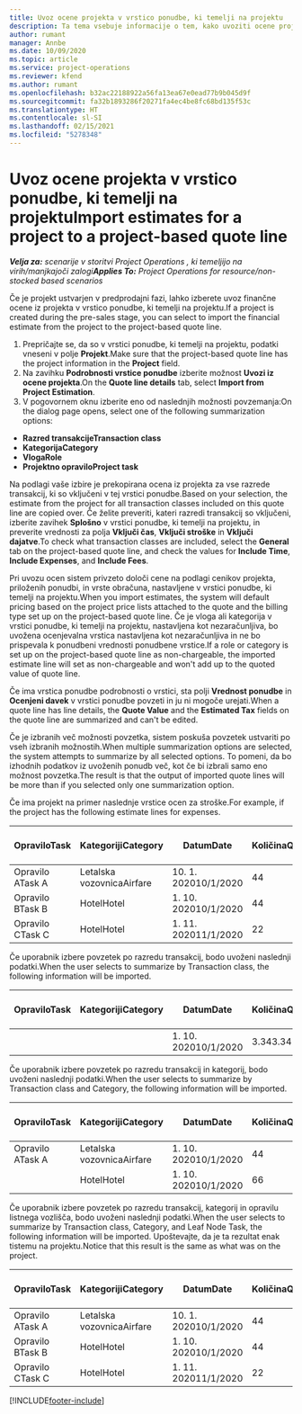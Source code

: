 ```yaml
---
title: Uvoz ocene projekta v vrstico ponudbe, ki temelji na projektu
description: Ta tema vsebuje informacije o tem, kako uvoziti ocene projekta v vrstico ponudbe.
author: rumant
manager: Annbe
ms.date: 10/09/2020
ms.topic: article
ms.service: project-operations
ms.reviewer: kfend
ms.author: rumant
ms.openlocfilehash: b32ac22188922a56fa13ea67e0ead77b9b045d9f
ms.sourcegitcommit: fa32b1893286f20271fa4ec4be8fc68bd135f53c
ms.translationtype: HT
ms.contentlocale: sl-SI
ms.lasthandoff: 02/15/2021
ms.locfileid: "5278348"
---
```

# <a name="import-estimates-for-a-project-to-a-project-based-quote-line"></a><span data-ttu-id="87347-103">Uvoz ocene projekta v vrstico ponudbe, ki temelji na projektu</span><span class="sxs-lookup"><span data-stu-id="87347-103">Import estimates for a project to a project-based quote line</span></span>

<span data-ttu-id="87347-104">_**Velja za:** scenarije v storitvi Project Operations , ki temeljijo na virih/manjkajoči zalogi_</span><span class="sxs-lookup"><span data-stu-id="87347-104">_**Applies To:** Project Operations for resource/non-stocked based scenarios_</span></span>


<span data-ttu-id="87347-105">Če je projekt ustvarjen v predprodajni fazi, lahko izberete uvoz finančne ocene iz projekta v vrstico ponudbe, ki temelji na projektu.</span><span class="sxs-lookup"><span data-stu-id="87347-105">If a project is created during the pre-sales stage, you can select to import the financial estimate from the project to the project-based quote line.</span></span>

1. <span data-ttu-id="87347-106">Prepričajte se, da so v vrstici ponudbe, ki temelji na projektu, podatki vneseni v polje **Projekt**.</span><span class="sxs-lookup"><span data-stu-id="87347-106">Make sure that the project-based quote line has the project information in the **Project** field.</span></span>
2. <span data-ttu-id="87347-107">Na zavihku **Podrobnosti vrstice ponudbe** izberite možnost **Uvozi iz ocene projekta**.</span><span class="sxs-lookup"><span data-stu-id="87347-107">On the **Quote line details** tab, select **Import from Project Estimation**.</span></span>
3. <span data-ttu-id="87347-108">V pogovornem oknu izberite eno od naslednjih možnosti povzemanja:</span><span class="sxs-lookup"><span data-stu-id="87347-108">On the dialog page opens, select one of the following summarization options:</span></span>

  - <span data-ttu-id="87347-109">**Razred transakcije**</span><span class="sxs-lookup"><span data-stu-id="87347-109">**Transaction class**</span></span>
  - <span data-ttu-id="87347-110">**Kategorija**</span><span class="sxs-lookup"><span data-stu-id="87347-110">**Category**</span></span>
  - <span data-ttu-id="87347-111">**Vloga**</span><span class="sxs-lookup"><span data-stu-id="87347-111">**Role**</span></span> 
  - <span data-ttu-id="87347-112">**Projektno opravilo**</span><span class="sxs-lookup"><span data-stu-id="87347-112">**Project task**</span></span>

<span data-ttu-id="87347-113">Na podlagi vaše izbire je prekopirana ocena iz projekta za vse razrede transakcij, ki so vključeni v tej vrstici ponudbe.</span><span class="sxs-lookup"><span data-stu-id="87347-113">Based on your selection, the estimate from the project for all transaction classes included on this quote line are copied over.</span></span> <span data-ttu-id="87347-114">Če želite preveriti, kateri razredi transakcij so vključeni, izberite zavihek **Splošno** v vrstici ponudbe, ki temelji na projektu, in preverite vrednosti za polja **Vključi čas**, **Vključi stroške** in **Vključi dajatve**.</span><span class="sxs-lookup"><span data-stu-id="87347-114">To check what transaction classes are included, select the **General** tab on the project-based quote line, and check the values for **Include Time**, **Include Expenses**, and **Include Fees**.</span></span>

<span data-ttu-id="87347-115">Pri uvozu ocen sistem privzeto določi cene na podlagi cenikov projekta, priloženih ponudbi, in vrste obračuna, nastavljene v vrstici ponudbe, ki temelji na projektu.</span><span class="sxs-lookup"><span data-stu-id="87347-115">When you import estimates, the system will default pricing based on the project price lists attached to the quote and the billing type set up on the project-based quote line.</span></span> <span data-ttu-id="87347-116">Če je vloga ali kategorija v vrstici ponudbe, ki temelji na projektu, nastavljena kot nezaračunljiva, bo uvožena ocenjevalna vrstica nastavljena kot nezaračunljiva in ne bo prispevala k ponudbeni vrednosti ponudbene vrstice.</span><span class="sxs-lookup"><span data-stu-id="87347-116">If a role or category is set up on the project-based quote line as non-chargeable, the imported estimate line will set as non-chargeable and won't add up to the quoted value of quote line.</span></span>

<span data-ttu-id="87347-117">Če ima vrstica ponudbe podrobnosti o vrstici, sta polji **Vrednost ponudbe** in **Ocenjeni davek** v vrstici ponudbe povzeti in ju ni mogoče urejati.</span><span class="sxs-lookup"><span data-stu-id="87347-117">When a quote line has line details, the **Quote Value** and the **Estimated Tax** fields on the quote line are summarized and can't be edited.</span></span>

<span data-ttu-id="87347-118">Če je izbranih več možnosti povzetka, sistem poskuša povzetek ustvariti po vseh izbranih možnostih.</span><span class="sxs-lookup"><span data-stu-id="87347-118">When multiple summarization options are selected, the system attempts to summarize by all selected options.</span></span> <span data-ttu-id="87347-119">To pomeni, da bo izhodnih podatkov iz uvoženih ponudb več, kot če bi izbrali samo eno možnost povzetka.</span><span class="sxs-lookup"><span data-stu-id="87347-119">The result is that the output of imported quote lines will be more than if you selected only one summarization option.</span></span>

<span data-ttu-id="87347-120">Če ima projekt na primer naslednje vrstice ocen za stroške.</span><span class="sxs-lookup"><span data-stu-id="87347-120">For example, if the project has the following estimate lines for expenses.</span></span>

| <span data-ttu-id="87347-121">Opravilo</span><span class="sxs-lookup"><span data-stu-id="87347-121">Task</span></span> | <span data-ttu-id="87347-122">Kategoriji</span><span class="sxs-lookup"><span data-stu-id="87347-122">Category</span></span> | <span data-ttu-id="87347-123">Datum</span><span class="sxs-lookup"><span data-stu-id="87347-123">Date</span></span> | <span data-ttu-id="87347-124">Količina</span><span class="sxs-lookup"><span data-stu-id="87347-124">Quantity</span></span> | <span data-ttu-id="87347-125">Cena enote</span><span class="sxs-lookup"><span data-stu-id="87347-125">Unit price</span></span> | <span data-ttu-id="87347-126">Znesek</span><span class="sxs-lookup"><span data-stu-id="87347-126">Amount</span></span> |
| --- | --- | --- | --- | --- | --- |
| <span data-ttu-id="87347-127">Opravilo A</span><span class="sxs-lookup"><span data-stu-id="87347-127">Task A</span></span> | <span data-ttu-id="87347-128">Letalska vozovnica</span><span class="sxs-lookup"><span data-stu-id="87347-128">Airfare</span></span> | <span data-ttu-id="87347-129">10. 1. 2020</span><span class="sxs-lookup"><span data-stu-id="87347-129">10/1/2020</span></span> | <span data-ttu-id="87347-130">4</span><span class="sxs-lookup"><span data-stu-id="87347-130">4</span></span> | <span data-ttu-id="87347-131">400</span><span class="sxs-lookup"><span data-stu-id="87347-131">400</span></span> | <span data-ttu-id="87347-132">1600</span><span class="sxs-lookup"><span data-stu-id="87347-132">1600</span></span> |
| <span data-ttu-id="87347-133">Opravilo B</span><span class="sxs-lookup"><span data-stu-id="87347-133">Task B</span></span> | <span data-ttu-id="87347-134">Hotel</span><span class="sxs-lookup"><span data-stu-id="87347-134">Hotel</span></span> | <span data-ttu-id="87347-135">1. 10. 2020</span><span class="sxs-lookup"><span data-stu-id="87347-135">10/1/2020</span></span> | <span data-ttu-id="87347-136">4</span><span class="sxs-lookup"><span data-stu-id="87347-136">4</span></span> | <span data-ttu-id="87347-137">200</span><span class="sxs-lookup"><span data-stu-id="87347-137">200</span></span> | <span data-ttu-id="87347-138">800</span><span class="sxs-lookup"><span data-stu-id="87347-138">800</span></span> |
| <span data-ttu-id="87347-139">Opravilo C</span><span class="sxs-lookup"><span data-stu-id="87347-139">Task C</span></span> | <span data-ttu-id="87347-140">Hotel</span><span class="sxs-lookup"><span data-stu-id="87347-140">Hotel</span></span> | <span data-ttu-id="87347-141">1. 11. 2020</span><span class="sxs-lookup"><span data-stu-id="87347-141">11/1/2020</span></span> | <span data-ttu-id="87347-142">2</span><span class="sxs-lookup"><span data-stu-id="87347-142">2</span></span> | <span data-ttu-id="87347-143">200</span><span class="sxs-lookup"><span data-stu-id="87347-143">200</span></span> | <span data-ttu-id="87347-144">400</span><span class="sxs-lookup"><span data-stu-id="87347-144">400</span></span> |

<span data-ttu-id="87347-145">Če uporabnik izbere povzetek po razredu transakcij, bodo uvoženi naslednji podatki.</span><span class="sxs-lookup"><span data-stu-id="87347-145">When the user selects to summarize by Transaction class, the following information will be imported.</span></span>

| <span data-ttu-id="87347-146">Opravilo</span><span class="sxs-lookup"><span data-stu-id="87347-146">Task</span></span> | <span data-ttu-id="87347-147">Kategoriji</span><span class="sxs-lookup"><span data-stu-id="87347-147">Category</span></span> | <span data-ttu-id="87347-148">Datum</span><span class="sxs-lookup"><span data-stu-id="87347-148">Date</span></span> | <span data-ttu-id="87347-149">Količina</span><span class="sxs-lookup"><span data-stu-id="87347-149">Quantity</span></span> | <span data-ttu-id="87347-150">Cena enote</span><span class="sxs-lookup"><span data-stu-id="87347-150">Unit price</span></span> | <span data-ttu-id="87347-151">Znesek</span><span class="sxs-lookup"><span data-stu-id="87347-151">Amount</span></span> |
| --- | --- | --- | --- | --- | --- |
| | | <span data-ttu-id="87347-152">1. 10. 2020</span><span class="sxs-lookup"><span data-stu-id="87347-152">10/1/2020</span></span> | <span data-ttu-id="87347-153">3.34</span><span class="sxs-lookup"><span data-stu-id="87347-153">3.34</span></span> | <span data-ttu-id="87347-154">840</span><span class="sxs-lookup"><span data-stu-id="87347-154">840</span></span> | <span data-ttu-id="87347-155">2800</span><span class="sxs-lookup"><span data-stu-id="87347-155">2800</span></span> |

<span data-ttu-id="87347-156">Če uporabnik izbere povzetek po razredu transakcij in kategorij, bodo uvoženi naslednji podatki.</span><span class="sxs-lookup"><span data-stu-id="87347-156">When the user selects to summarize by Transaction class and Category, the following information will be imported.</span></span>

| <span data-ttu-id="87347-157">Opravilo</span><span class="sxs-lookup"><span data-stu-id="87347-157">Task</span></span> | <span data-ttu-id="87347-158">Kategoriji</span><span class="sxs-lookup"><span data-stu-id="87347-158">Category</span></span> | <span data-ttu-id="87347-159">Datum</span><span class="sxs-lookup"><span data-stu-id="87347-159">Date</span></span> | <span data-ttu-id="87347-160">Količina</span><span class="sxs-lookup"><span data-stu-id="87347-160">Quantity</span></span> | <span data-ttu-id="87347-161">Cena enote</span><span class="sxs-lookup"><span data-stu-id="87347-161">Unit price</span></span> | <span data-ttu-id="87347-162">Znesek</span><span class="sxs-lookup"><span data-stu-id="87347-162">Amount</span></span> |
| --- | --- | --- | --- | --- | --- |
| <span data-ttu-id="87347-163">Opravilo A</span><span class="sxs-lookup"><span data-stu-id="87347-163">Task A</span></span> | <span data-ttu-id="87347-164">Letalska vozovnica</span><span class="sxs-lookup"><span data-stu-id="87347-164">Airfare</span></span> | <span data-ttu-id="87347-165">1. 10. 2020</span><span class="sxs-lookup"><span data-stu-id="87347-165">10/1/2020</span></span> | <span data-ttu-id="87347-166">4</span><span class="sxs-lookup"><span data-stu-id="87347-166">4</span></span> | <span data-ttu-id="87347-167">400</span><span class="sxs-lookup"><span data-stu-id="87347-167">400</span></span> | <span data-ttu-id="87347-168">1600</span><span class="sxs-lookup"><span data-stu-id="87347-168">1600</span></span> |
| | <span data-ttu-id="87347-169">Hotel</span><span class="sxs-lookup"><span data-stu-id="87347-169">Hotel</span></span> | <span data-ttu-id="87347-170">1. 10. 2020</span><span class="sxs-lookup"><span data-stu-id="87347-170">10/1/2020</span></span> | <span data-ttu-id="87347-171">6</span><span class="sxs-lookup"><span data-stu-id="87347-171">6</span></span> | <span data-ttu-id="87347-172">200</span><span class="sxs-lookup"><span data-stu-id="87347-172">200</span></span> | <span data-ttu-id="87347-173">1200</span><span class="sxs-lookup"><span data-stu-id="87347-173">1200</span></span> |

<span data-ttu-id="87347-174">Če uporabnik izbere povzetek po razredu transakcij, kategorij in opravilu listnega vozlišča, bodo uvoženi naslednji podatki.</span><span class="sxs-lookup"><span data-stu-id="87347-174">When the user selects to summarize by Transaction class, Category, and Leaf Node Task, the following information will be imported.</span></span> <span data-ttu-id="87347-175">Upoštevajte, da je ta rezultat enak tistemu na projektu.</span><span class="sxs-lookup"><span data-stu-id="87347-175">Notice that this result is the same as what was on the project.</span></span>

| <span data-ttu-id="87347-176">Opravilo</span><span class="sxs-lookup"><span data-stu-id="87347-176">Task</span></span> | <span data-ttu-id="87347-177">Kategoriji</span><span class="sxs-lookup"><span data-stu-id="87347-177">Category</span></span> | <span data-ttu-id="87347-178">Datum</span><span class="sxs-lookup"><span data-stu-id="87347-178">Date</span></span> | <span data-ttu-id="87347-179">Količina</span><span class="sxs-lookup"><span data-stu-id="87347-179">Quantity</span></span> | <span data-ttu-id="87347-180">Cena enote</span><span class="sxs-lookup"><span data-stu-id="87347-180">Unit price</span></span> | <span data-ttu-id="87347-181">Znesek</span><span class="sxs-lookup"><span data-stu-id="87347-181">Amount</span></span> |
| --- | --- | --- | --- | --- | --- |
| <span data-ttu-id="87347-182">Opravilo A</span><span class="sxs-lookup"><span data-stu-id="87347-182">Task A</span></span> | <span data-ttu-id="87347-183">Letalska vozovnica</span><span class="sxs-lookup"><span data-stu-id="87347-183">Airfare</span></span> | <span data-ttu-id="87347-184">10. 1. 2020</span><span class="sxs-lookup"><span data-stu-id="87347-184">10/1/2020</span></span> | <span data-ttu-id="87347-185">4</span><span class="sxs-lookup"><span data-stu-id="87347-185">4</span></span> | <span data-ttu-id="87347-186">400</span><span class="sxs-lookup"><span data-stu-id="87347-186">400</span></span> | <span data-ttu-id="87347-187">1600</span><span class="sxs-lookup"><span data-stu-id="87347-187">1600</span></span> |
| <span data-ttu-id="87347-188">Opravilo B</span><span class="sxs-lookup"><span data-stu-id="87347-188">Task B</span></span> | <span data-ttu-id="87347-189">Hotel</span><span class="sxs-lookup"><span data-stu-id="87347-189">Hotel</span></span> | <span data-ttu-id="87347-190">1. 10. 2020</span><span class="sxs-lookup"><span data-stu-id="87347-190">10/1/2020</span></span> | <span data-ttu-id="87347-191">4</span><span class="sxs-lookup"><span data-stu-id="87347-191">4</span></span> | <span data-ttu-id="87347-192">200</span><span class="sxs-lookup"><span data-stu-id="87347-192">200</span></span> | <span data-ttu-id="87347-193">800</span><span class="sxs-lookup"><span data-stu-id="87347-193">800</span></span> |
| <span data-ttu-id="87347-194">Opravilo C</span><span class="sxs-lookup"><span data-stu-id="87347-194">Task C</span></span> | <span data-ttu-id="87347-195">Hotel</span><span class="sxs-lookup"><span data-stu-id="87347-195">Hotel</span></span> | <span data-ttu-id="87347-196">1. 11. 2020</span><span class="sxs-lookup"><span data-stu-id="87347-196">11/1/2020</span></span> | <span data-ttu-id="87347-197">2</span><span class="sxs-lookup"><span data-stu-id="87347-197">2</span></span> | <span data-ttu-id="87347-198">200</span><span class="sxs-lookup"><span data-stu-id="87347-198">200</span></span> | <span data-ttu-id="87347-199">400</span><span class="sxs-lookup"><span data-stu-id="87347-199">400</span></span> |


[!INCLUDE[footer-include](../includes/footer-banner.md)]
